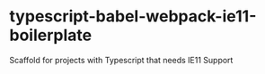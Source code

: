 # typescript-babel-webpack-ie11-boilerplate
Scaffold for projects with Typescript that needs IE11 Support

